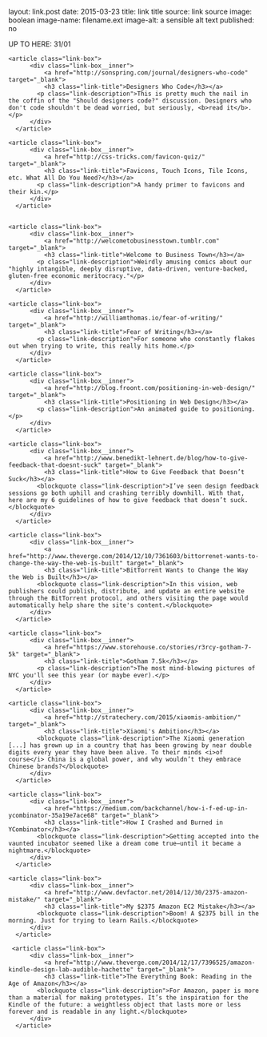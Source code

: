layout: link.post
date:   2015-03-23
title:  link title
source: link source
image: boolean
image-name: filename.ext
image-alt: a sensible alt text
published: no


UP TO HERE: 31/01

    <article class="link-box">
          <div class="link-box__inner">
              <a href="http://sonspring.com/journal/designers-who-code" target="_blank">
              <h3 class="link-title">Designers Who Code</h3></a>
            <p class="link-description">This is pretty much the nail in the coffin of the "Should designers code?" discussion. Designers who don't code shouldn't be dead worried, but seriously, <b>read it</b>.</p>
          </div>
      </article> 

    <article class="link-box">
          <div class="link-box__inner">
              <a href="http://css-tricks.com/favicon-quiz/" target="_blank">
              <h3 class="link-title">Favicons, Touch Icons, Tile Icons, etc. What All Do You Need?</h3></a>
            <p class="link-description">A handy primer to favicons and their kin.</p>
          </div>
      </article> 


    <article class="link-box">
          <div class="link-box__inner">
              <a href="http://welcometobusinesstown.tumblr.com" target="_blank">
              <h3 class="link-title">Welcome to Business Town</h3></a>
            <p class="link-description">Weirdly amusing comics about our "highly intangible, deeply disruptive, data-driven, venture-backed, gluten-free economic meritocracy."</p>
          </div>
      </article> 

    <article class="link-box">
          <div class="link-box__inner">
              <a href="http://williamthomas.io/fear-of-writing/" target="_blank">
              <h3 class="link-title">Fear of Writing</h3></a>
            <p class="link-description">For someone who constantly flakes out when trying to write, this really hits home.</p>
          </div>
      </article> 

    <article class="link-box">
          <div class="link-box__inner">
              <a href="http://blog.froont.com/positioning-in-web-design/" target="_blank">
              <h3 class="link-title">Positioning in Web Design</h3></a>
            <p class="link-description">An animated guide to positioning.</p>
          </div>
      </article> 

    <article class="link-box">
          <div class="link-box__inner">
              <a href="http://www.benedikt-lehnert.de/blog/how-to-give-feedback-that-doesnt-suck" target="_blank">
              <h3 class="link-title">How to Give Feedback that Doesn’t Suck</h3></a>
            <blockquote class="link-description">I’ve seen design feedback sessions go both uphill and crashing terribly downhill. With that, here are my 6 guidelines of how to give feedback that doesn’t suck.</blockquote>
          </div>
      </article> 

    <article class="link-box">
          <div class="link-box__inner">
              <a href="http://www.theverge.com/2014/12/10/7361603/bittorrenet-wants-to-change-the-way-the-web-is-built" target="_blank">
              <h3 class="link-title">BitTorrent Wants to Change the Way the Web is Built</h3></a>
            <blockquote class="link-description">In this vision, web publishers could publish, distribute, and update an entire website through the BitTorrent protocol, and others visiting the page would automatically help share the site's content.</blockquote>
          </div>
      </article> 

    <article class="link-box">
          <div class="link-box__inner">
              <a href="https://www.storehouse.co/stories/r3rcy-gotham-7-5k" target="_blank">
              <h3 class="link-title">Gotham 7.5k</h3></a>
            <p class="link-description">The most mind-blowing pictures of NYC you'll see this year (or maybe ever).</p>
          </div>
      </article> 

    <article class="link-box">
          <div class="link-box__inner">
              <a href="http://stratechery.com/2015/xiaomis-ambition/" target="_blank">
              <h3 class="link-title">Xiaomi's Ambition</h3></a>
            <blockquote class="link-description">The Xiaomi generation [...] has grown up in a country that has been growing by near double digits every year they have been alive. To their minds <i>of course</i> China is a global power, and why wouldn’t they embrace Chinese brands?</blockquote>
          </div>
      </article> 

    <article class="link-box">
          <div class="link-box__inner">
              <a href="https://medium.com/backchannel/how-i-f-ed-up-in-ycombinator-35a19e7ace68" target="_blank">
              <h3 class="link-title">How I Crashed and Burned in YCombinator</h3></a>
            <blockquote class="link-description">Getting accepted into the vaunted incubator seemed like a dream come true—until it became a nightmare.</blockquote>
          </div>
      </article> 

    <article class="link-box">
          <div class="link-box__inner">
              <a href="http://www.devfactor.net/2014/12/30/2375-amazon-mistake/" target="_blank">
              <h3 class="link-title">My $2375 Amazon EC2 Mistake</h3></a>
            <blockquote class="link-description">Boom! A $2375 bill in the morning. Just for trying to learn Rails.</blockquote>
          </div>
      </article> 

     <article class="link-box">
          <div class="link-box__inner">
              <a href="http://www.theverge.com/2014/12/17/7396525/amazon-kindle-design-lab-audible-hachette" target="_blank">
              <h3 class="link-title">The Everything Book: Reading in the Age of Amazon</h3></a>
            <blockquote class="link-description">For Amazon, paper is more than a material for making prototypes. It’s the inspiration for the Kindle of the future: a weightless object that lasts more or less forever and is readable in any light.</blockquote>
          </div>
      </article> 

      

      
